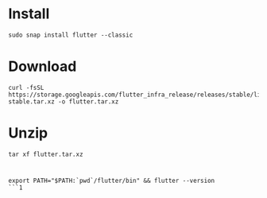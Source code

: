 # Install 
```
sudo snap install flutter --classic
```

# Download 

```
curl -fsSL https://storage.googleapis.com/flutter_infra_release/releases/stable/linux/flutter_linux_3.24.5-stable.tar.xz -o flutter.tar.xz
```


# Unzip
```
tar xf flutter.tar.xz
```



# 
```
export PATH="$PATH:`pwd`/flutter/bin" && flutter --version
```1
